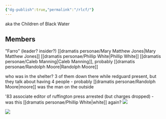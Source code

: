 ```yaml
---
{"dg-publish":true,"permalink":"/rlcf/"}
---
```


aka the Children of Black Water

## Members
"Farro" (leader? insider?)
[[dramatis personae/Mary Matthew Jones\|Mary Matthew Jones]]
[[dramatis personae/Phillip White\|Phillip White]]
[[dramatis personae/Caleb Manning\|Caleb Manning]], probably
[[dramatis personae/Randolph Moore\|Randolph Moore]]

who was in the shelter? 3 of them down there while redguard present, but they talk about having 4 people - probably [[dramatis personae/Randolph Moore\|moore]] was the man on the outside

'83 associate editor of ruffington press arrested (but charges dropped) - was this [[dramatis personae/Phillip White\|white]] again?
![](https://i.imgur.com/1qpNAxU.png)

![](https://i.imgur.com/JicqARQ.png)
